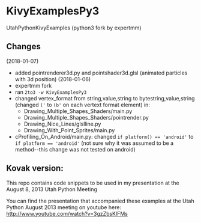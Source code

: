 # KivyExamplesPy3
UtahPythonKivyExamples (python3 fork by expertmm)

## Changes
(2018-01-07)
* added pointrenderer3d.py and pointshader3d.glsl (animated particles with 3d position)
(2018-01-06)
* expertmm fork
* ran `2to3 -w KivyExamplesPy3`
* changed vertex_format from string,value,string to bytestring,value,string (changed `('` to `(b'` on each vertext format element) in:
  * Drawing_Multiple_Shapes_Shaders/main.py
  * Drawing_Multiple_Shapes_Shaders/pointrender.py
  * Drawing_Nice_Lines/glslline.py
  * Drawing_With_Point_Sprites/main.py
* cProfiling_On_Android/main.py: changed `if platform() == 'android'` to `if platform == 'android'` (not sure why it was assumed to be a method--this change was not tested on android)

## Kovak version:
This repo contains code snippets to be used in my presentation at the August 8, 2013 Utah Python Meeting

You can find the presentation that accompanied these examples at the Utah Python August 2013 meeting on youtube here: http://www.youtube.com/watch?v=3gzZbsKlFMs
